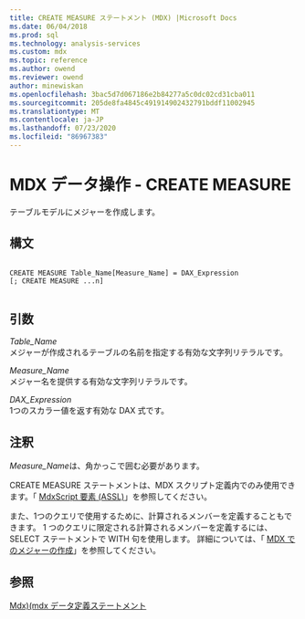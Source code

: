 ```yaml
---
title: CREATE MEASURE ステートメント (MDX) |Microsoft Docs
ms.date: 06/04/2018
ms.prod: sql
ms.technology: analysis-services
ms.custom: mdx
ms.topic: reference
ms.author: owend
ms.reviewer: owend
author: minewiskan
ms.openlocfilehash: 3bac5d7d067186e2b84277a5c0dc02cd31cba011
ms.sourcegitcommit: 205de8fa4845c491914902432791bddf11002945
ms.translationtype: MT
ms.contentlocale: ja-JP
ms.lasthandoff: 07/23/2020
ms.locfileid: "86967383"
---
```

# <a name="mdx-data-definition---create-measure"></a>MDX データ操作 - CREATE MEASURE


  テーブルモデルにメジャーを作成します。  
  
## <a name="syntax"></a>構文  
  
```  
  
CREATE MEASURE Table_Name[Measure_Name] = DAX_Expression  
[; CREATE MEASURE ...n]  
  
```  
  
## <a name="arguments"></a>引数  
 *Table_Name*  
 メジャーが作成されるテーブルの名前を指定する有効な文字列リテラルです。  
  
 *Measure_Name*  
 メジャー名を提供する有効な文字列リテラルです。  
  
 *DAX_Expression*  
 1つのスカラー値を返す有効な DAX 式です。  
  
## <a name="remarks"></a>注釈  
 *Measure_Name*は、角かっこで囲む必要があります。  
  
 CREATE MEASURE ステートメントは、MDX スクリプト定義内でのみ使用できます。「 [MdxScript 要素 &#40;ASSL&#41;](https://docs.microsoft.com/analysis-services/assl/objects/mdxscript-element-assl?view=asallproducts-allversions)」を参照してください。  
  
 また、1つのクエリで使用するために、計算されるメンバーを定義することもできます。 1 つのクエリに限定される計算されるメンバーを定義するには、SELECT ステートメントで WITH 句を使用します。 詳細については、「 [MDX でのメジャーの作成](https://docs.microsoft.com/analysis-services/multidimensional-models/mdx/mdx-building-measures)」を参照してください。  
  
## <a name="see-also"></a>参照  
 [Mdx&#41;&#40;mdx データ定義ステートメント](../mdx/mdx-data-definition-statements-mdx.md)  
  
  
